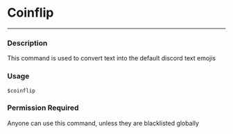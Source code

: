 # Coinflip
---
### Description
This command is used to convert text into the default discord text emojis
### Usage
```
$coinflip
```
### Permission Required
Anyone can use this command, unless they are blacklisted globally

